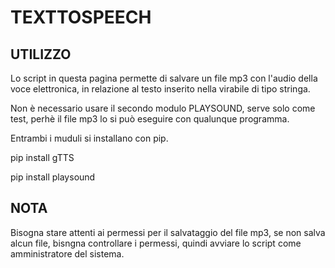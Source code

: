 # TEXTTOSPEECH #

## UTILIZZO ##
Lo script in questa pagina permette di salvare un file mp3 con l'audio della voce
elettronica, in relazione al testo inserito nella virabile di tipo stringa.

Non è necessario usare il secondo modulo PLAYSOUND, serve solo come test, perhè il file mp3
lo si può eseguire con qualunque programma.

Entrambi i muduli si installano con pip.

pip install gTTS

pip install playsound

## NOTA ##
Bisogna stare attenti ai permessi per il salvataggio del file mp3, se non salva alcun file, 
bisngna controllare i permessi, quindi avviare lo script come amministratore del sistema.


